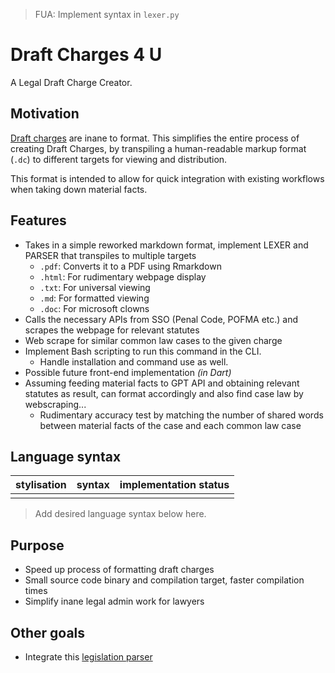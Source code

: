 > FUA: Implement syntax in `lexer.py`

# Draft Charges 4 U

A Legal Draft Charge Creator.

## Motivation

[Draft charges](https://mustsharenews.com/wp-content/uploads/2018/12/TOC-Charge-Sheet.jpg) are inane to format. This simplifies the entire process of creating Draft Charges, by transpiling a human-readable markup format (`.dc`) to different targets for viewing and distribution.

This format is intended to allow for quick integration with existing workflows when taking down material facts.

## Features

* Takes in a simple reworked markdown format, implement LEXER and PARSER that transpiles to multiple targets
	* `.pdf`: Converts it to a PDF using Rmarkdown
	* `.html`: For rudimentary webpage display
	* `.txt`: For universal viewing
	* `.md`: For formatted viewing
	* `.doc`: For microsoft clowns
* Calls the necessary APIs from SSO (Penal Code, POFMA etc.) and scrapes the webpage for relevant statutes
* Web scrape for similar common law cases to the given charge 
* Implement Bash scripting to run this command in the CLI.
    * Handle installation and command use as well.
* Possible future front-end implementation *(in Dart)*
* Assuming feeding material facts to GPT API and obtaining relevant statutes as result, can format accordingly and also find case law by webscraping...
    * Rudimentary accuracy test by matching the number of shared words between material facts of the case and each common law case

## Language syntax

| **stylisation** | **syntax** | **implementation status** |
| :---: | :---: | :---: |
| | | |

> Add desired language syntax below here.

## Purpose

* Speed up process of formatting draft charges
* Small source code binary and compilation target, faster compilation times
* Simplify inane legal admin work for lawyers

## Other goals

* Integrate this [legislation parser](https://github.com/YongJieYongJie/SSOjs)
